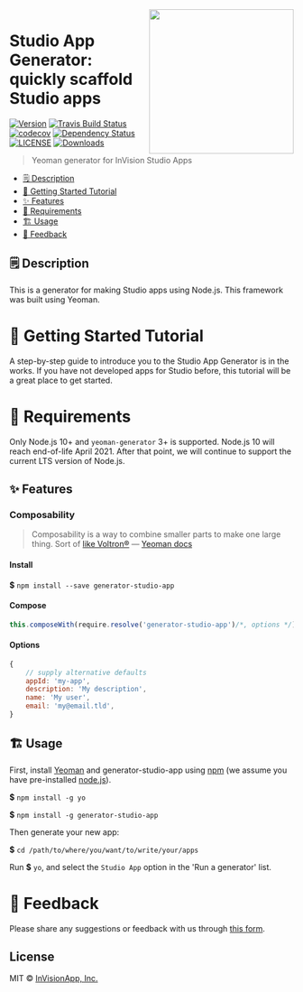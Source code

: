 <img align="right" width="256" height="256" src="https://user-images.githubusercontent.com/1903876/54630167-7699ef80-4a36-11e9-9dfb-37eecc5ae69d.png">

# Studio App Generator: quickly scaffold Studio apps

[![Version][npm-version-shield]][npm-our-package]
[![Travis Build Status][travis-badge]][travis]
[![codecov][codecov-badge]][codecov]
[![Dependency Status][david-dm-shield]][david-dm]
[![LICENSE][license-badge]](LICENSE)
[![Downloads][npm-stats-shield]][npm-stats]

> Yeoman generator for InVision Studio Apps

<!-- toc -->
* [🗒 Description](#-description)
* [🚀 Getting Started Tutorial](#-getting-started-tutorial)
* [✨ Features](#-features)
* [📌 Requirements](#-requirements)
* [🏗 Usage](#-usage)
* [📣 Feedback](#-feedback)
<!-- tocstop -->

## 🗒 Description

This is a generator for making Studio apps using Node.js. This framework was built using Yeoman.

# 🚀 Getting Started Tutorial

A step-by-step guide to introduce you to the Studio App Generator is in the works. If you have not developed apps for Studio before, this tutorial will be a great place to get started.

# 📌 Requirements

Only Node.js 10+ and `yeoman-generator` 3+ is supported. Node.js 10 will reach end-of-life April 2021. After that point, we will continue to support the current LTS version of Node.js.

## ✨ Features

### Composability

> Composability is a way to combine smaller parts to make one large thing.
> Sort of [like Voltron®][voltron]
> — [Yeoman docs][yeoman-docs]

#### Install
**$** `npm install --save generator-studio-app`

#### Compose

```js
this.composeWith(require.resolve('generator-studio-app')/*, options */)
```

#### Options

```js
{
    // supply alternative defaults
    appId: 'my-app',
    description: 'My description',
    name: 'My user',
    email: 'my@email.tld',
}
```

## 🏗 Usage

First, install [Yeoman][yeoman] and generator-studio-app using
[npm][npm] (we assume you have pre-installed [node.js][nodejs]).

**$** `npm install -g yo`

**$** `npm install -g generator-studio-app`

Then generate your new app:

**$** `cd /path/to/where/you/want/to/write/your/apps`

Run **$** `yo`, and select the `Studio App` option in the 'Run a generator' list.

# 📣 Feedback

Please share any suggestions or feedback with us through [this form](https://airtable.com/shrgdPQf8uMKWjQPp).

## License

MIT © [InVisionApp, Inc.][invision-studio]

[codecov-badge]:        https://codecov.io/gh/InVisionApp/generator-studio-app/branch/master/graph/badge.svg?token=I9IGBzprlC
[codecov]:              https://codecov.io/gh/InVisionApp/generator-studio-app
[david-dm-shield]:      https://david-dm.org/InVisionApp/generator-studio-app/status.svg
[david-dm]:             https://david-dm.org/InVisionApp/generator-studio-app
[invision-studio]:      https://www.invisionapp.com/studio
[license-badge]:        https://img.shields.io/badge/license-MIT-orange.svg
[nodejs]:               https://nodejs.org/
[npm-our-package]:      https://www.npmjs.com/package/generator-studio-app
[npm-stats-shield]:     https://img.shields.io/npm/dt/generator-studio-app.svg?maxAge=2592000
[npm-stats]:            http://npm-stat.com/charts.html?package=generator-studio-app&author=&from=&to=
[npm-version-shield]:   https://img.shields.io/npm/v/generator-studio-app.svg
[npm]:                  https://www.npmjs.com/
[travis-badge]:         https://travis-ci.org/InVisionApp/generator-studio-app.svg?branch=master
[travis]:               https://travis-ci.com/InVisionApp/generator-studio-app
[voltron]:              http://25.media.tumblr.com/tumblr_m1zllfCJV21r8gq9go11_250.gif
[yeoman-docs]:          http://yeoman.io/authoring/composability.html
[yeoman]:               http://yeoman.io
